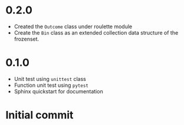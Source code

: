 # 0.2.0
- Created the `Outcome` class under roulette module
- Create the `Bin` class as an extended collection data structure of the frozenset.

# 0.1.0
- Unit test using `unittest` class
- Function unit test using `pytest`
- Sphinx quickstart for documentation

# Initial commit
